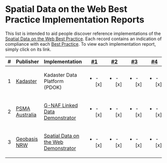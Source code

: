 # Spatial Data on the Web Best Practice Implementation Reports

This list is intended to aid people discover reference implementations of the [Spatial Data on the Web Best Practice](https://www.w3.org/TR/sdw-bp). Each record contains an indication of compliance with each [Best Practice](https://www.w3.org/TR/sdw-bp). To view each implementation report, simply click on its link.

| # | Publisher | Implementation | [#1](https://www.w3.org/TR/sdw-bp/#globally-unique-ids) | [#2](https://www.w3.org/TR/sdw-bp/#indexable-by-search-engines) | [#3](https://www.w3.org/TR/sdw-bp/#linking) | [#4](https://www.w3.org/TR/sdw-bp/#semantic-thing) | [#5](https://www.w3.org/TR/sdw-bp/#describe-geometry) | [#6](https://www.w3.org/TR/sdw-bp/#multiplegeometries) | [#7](https://www.w3.org/TR/sdw-bp/#bp-crs-choice) | [#8](https://www.w3.org/TR/sdw-bp/#bp-crs) | [#9](https://www.w3.org/TR/sdw-bp/#relative-position) | [#10](https://www.w3.org/TR/sdw-bp/#entity-level-links) | [#11](https://www.w3.org/TR/sdw-bp/#desc-changing-properties) | [#12](https://www.w3.org/TR/sdw-bp/#convenience-apis) | [#13](https://www.w3.org/TR/sdw-bp/#spatial-info-dataset-metadata) | [#14](https://www.w3.org/TR/sdw-bp/#desc-accuracy)
---|---|---|---|---|---|---|---|---|---|---|---|---|---|---|---|---
| 1 | [Kadaster](https://kadaster.nl) | Kadaster Data Platform (PDOK)| <ul><li>- [x] </li></ul> | <ul><li>- [x] </li></ul> | <ul><li>- [x] </li></ul> | <ul><li>- [x] </li></ul> | <ul><li>- [x] </li></ul> | <ul><li>- [ ] </li></ul> | <ul><li>- [ ] </li></ul> | <ul><li>- [x] </li></ul> | <ul><li>- [ ] </li></ul> | <ul><li>- [x] </li></ul> | <ul><li>- [x] </li></ul> | <ul><li>-  [x] </li></ul> | <ul><li>- [x] </li></ul> | <ul><li>- [ ] </li></ul>
| 2 | [PSMA Australia](www.psma.com.au) | [G-NAF Linked Data Demonstrator](BP-implementation-report-00002.md) | <ul><li>- [x] </li></ul> | <ul><li>- [x] </li></ul> | <ul><li>- [x] </li></ul> | <ul><li>- [x] </li></ul> | <ul><li>- [x] </li></ul> | <ul><li>- [x] </li></ul> | <ul><li>- [x] </li></ul> | <ul><li>- [x] </li></ul> | <ul><li>- [x] </li></ul> | <ul><li>- [x] </li></ul> | <ul><li>- [ ] </li></ul> | <ul><li>-  [x] </li></ul> | <ul><li>- [ ] </li></ul> | <ul><li>- [ ] </li></ul>
| 3 | [Geobasis NRW](https://www.bezreg-koeln.nrw.de/brk_internet/geobasis/index.html) | [Spatial Data on the Web Demonstrator](BP-implementation-report-00003.md) | <ul><li>- [x] </li></ul> | <ul><li>- [x] </li></ul> | <ul><li>- [x] </li></ul> | <ul><li>- [x] </li></ul> | <ul><li>- [x] </li></ul> | <ul><li>- [x] </li></ul> | <ul><li>- [x] </li></ul> | <ul><li>- [x] </li></ul> | <ul><li>- [ ] </li></ul> | <ul><li>- [ ] </li></ul> | <ul><li>- [X] </li></ul> | <ul><li>- [x] </li></ul> | <ul><li>- [x] </li></ul> | <ul><li>- [ ] </li></ul>
